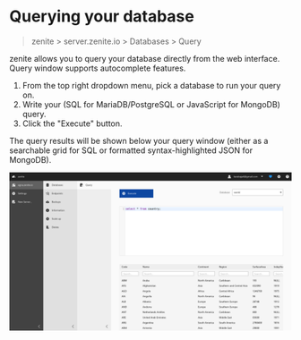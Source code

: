 # Querying your database

> zenite > server.zenite.io > Databases > Query

zenite allows you to query your database directly from the web interface. Query window supports autocomplete features.

1. From the top right dropdown menu, pick a database to run your query on.
2. Write your (SQL for MariaDB/PostgreSQL or JavaScript for MongoDB) query.
3. Click the "Execute" button.

The query results will be shown below your query window (either as a searchable grid for SQL or formatted syntax-highlighted JSON for MongoDB).

![alt text](https://raw.githubusercontent.com/zenite-docs/zenite-docs.github.io/master/_images/query.png "Query")